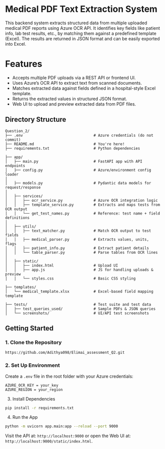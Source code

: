 # Medical PDF Text Extraction System

This backend system extracts structured data from multiple uploaded medical PDF reports using Azure OCR API. 
It identifies key fields like patient info, lab test results, etc., by matching them against a predefined template (Excel). 
The results are returned in JSON format and can be easily exported into Excel.



# Features
- Accepts multiple PDF uploads via a REST API or frontend UI.
- Uses Azure’s OCR API to extract text from scanned documents.
- Matches extracted data against fields defined in a hospital-style Excel template.
- Returns the extracted values in structured JSON format.
- Web UI to upload and preview extracted data from PDF files.



## Directory Structure

```plaintext
Question_2/
├── .env                         		# Azure credentials (do not commit)
├── README.md                    		# You're here!
├── requirements.txt             		# Python dependencies

├── app/
│   ├── main.py                  		# FastAPI app with API endpoints
│   ├── config.py                		# Azure/environment config loader
│
│   ├── models.py                		# Pydantic data models for request/response
│
│   ├── services/
│   │   ├── ocr_service.py       		# Azure OCR integration logic
│   │   ├── template_service.py  		# Extracts and maps tests from OCR output
│   │   └── get_test_names.py    		# Reference: test name + field definitions
│
│   ├── utils/
│   │   ├── text_matcher.py      		# Match OCR output to test fields
│   │   ├── medical_parser.py    		# Extracts values, units, flags
│   │   ├── patient_info.py      		# Extract patient details
│   │   └── table_parser.py      		# Parse tables from OCR lines
│
│   ├── static/
│   │   ├── index.html           		# Upload UI
│   │   ├── app.js               		# JS for handling uploads & preview
│   │   └── styles.css           		# Basic CSS styling

├── templates/
│   └── medical_template.xlsx    		# Excel-based field mapping template

├── tests/                        		# Test suite and test data
│   ├── test_queries_used/       		# Sample PDFs & JSON queries
│   └── screenshots/             		# UI/API test screenshots

```

## Getting Started

### 1. Clone the Repository

```bash
https://github.com/Adithya098/Elimai_assessment_Q2.git
```

### 2. Set Up Environment

Create a `.env` file in the root folder with your Azure credentials:

```env
AZURE_OCR_KEY = your_key
AZURE_REGION = your_region
```
3. Install Dependencies
```bash
pip install -r requirements.txt
```
4. Run the App
```bash
python -m uvicorn app.main:app --reload --port 9000
```
Visit the API at: `http://localhost:9000` or open the Web UI at: `http://localhost:9000/static/index.html`.
